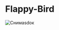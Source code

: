 # Flappy-Bird
![Снимasdок](https://user-images.githubusercontent.com/96106786/187608995-7986beeb-f039-4eff-b026-bb6e0871a704.PNG)
